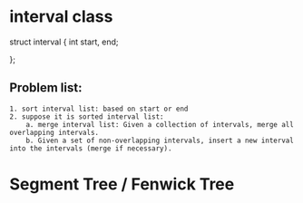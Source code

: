 
# interval class

struct interval {
    int start, end;

};

## Problem list:

    1. sort interval list: based on start or end
    2. suppose it is sorted interval list:
        a. merge interval list: Given a collection of intervals, merge all overlapping intervals.
        b. Given a set of non-overlapping intervals, insert a new interval into the intervals (merge if necessary).

# Segment Tree / Fenwick Tree
